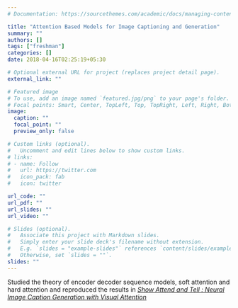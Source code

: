 ```yaml
---
# Documentation: https://sourcethemes.com/academic/docs/managing-content/

title: "Attention Based Models for Image Captioning and Generation"
summary: ""
authors: []
tags: ["freshman"]
categories: []
date: 2018-04-16T02:25:19+05:30

# Optional external URL for project (replaces project detail page).
external_link: ""

# Featured image
# To use, add an image named `featured.jpg/png` to your page's folder.
# Focal points: Smart, Center, TopLeft, Top, TopRight, Left, Right, BottomLeft, Bottom, BottomRight.
image:
  caption: ""
  focal_point: ""
  preview_only: false

# Custom links (optional).
#   Uncomment and edit lines below to show custom links.
# links:
# - name: Follow
#   url: https://twitter.com
#   icon_pack: fab
#   icon: twitter

url_code: ""
url_pdf: ""
url_slides: ""
url_video: ""

# Slides (optional).
#   Associate this project with Markdown slides.
#   Simply enter your slide deck's filename without extension.
#   E.g. `slides = "example-slides"` references `content/slides/example-slides.md`.
#   Otherwise, set `slides = ""`.
slides: ""
---
```

Studied the theory of encoder decoder sequence models, soft attention and hard attention and reproduced the results in [*Show Attend and Tell : Neural Image Caption Generation with Visual Attention*](https://arxiv.org/pdf/1502.03044.pdf)
